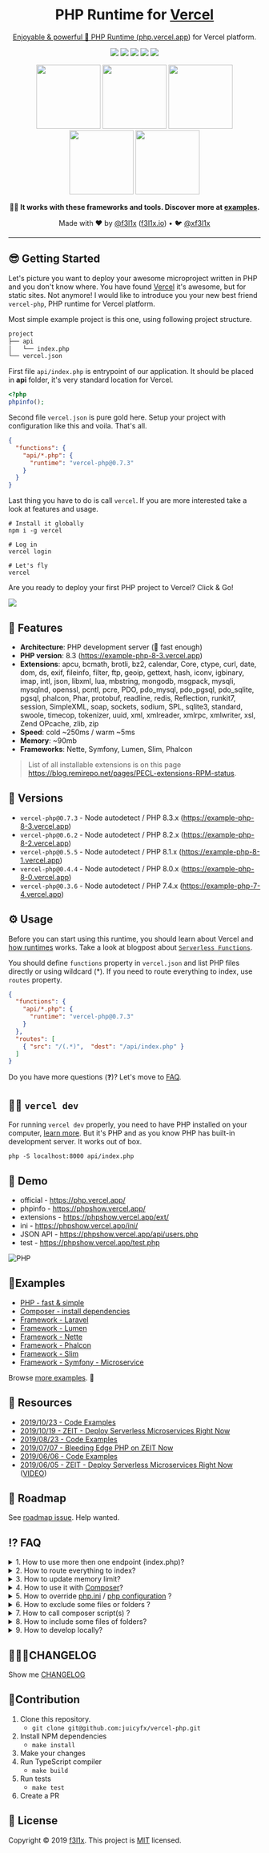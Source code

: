<h1 align=center>PHP Runtime for <a href="https://vercel.com">Vercel</h1>

<p align=center>
  Enjoyable & powerful 🐘 PHP Runtime (<a href="https://php.vercel.app">php.vercel.app</a>) for Vercel platform.
</p>

<p align=center>
  <a href="https://www.npmjs.com/package/vercel-php"><img src="https://badgen.net/npm/v/vercel-php"></a>
  <a href="https://www.npmjs.com/package/vercel-php"><img src="https://badgen.net/npm/dt/vercel-php"></a>
  <a href="https://github.com/juicyfx/vercel-php/actions"><img src="https://badgen.net/github/checks/juicyfx/vercel-php"></a>
	<a href="https://bit.ly/f3l1xdis"><img src="https://badgen.net/badge/support/discussions/yellow"></a>
	<a href="http://bit.ly/f3l1xsponsor"><img src="https://badgen.net/badge/sponsor/donations/F96854"></a>
</p>

<p align=center>
  <a href="https://github.com/nette"><img src="https://github.com/nette.png" width="128"></a>
  <a href="https://github.com/symfony"><img src="https://github.com/symfony.png" width="128"></a>
  <a href="https://github.com/illuminate"><img src="https://github.com/illuminate.png" width="128"></a>
  <a href="https://github.com/slimphp"><img src="https://github.com/slimphp.png" width="128"></a>
  <a href="https://github.com/phalcon"><img src="https://github.com/phalcon.png" width="128"></a>
</p>

<p align=center><strong>🏋️‍♀️ It works with these frameworks and tools. Discover more at <a href="https://github.com/juicyfx/vercel-examples">examples</a>.</strong></p>

<p align=center>
Made with  ❤️  by <a href="https://github.com/f3l1x">@f3l1x</a> (<a href="https://f3l1x.io">f3l1x.io</a>) • 🐦 <a href="https://twitter.com/xf3l1x">@xf3l1x</a>
</p>

-----

## 😎 Getting Started

Let's picture you want to deploy your awesome microproject written in PHP and you don't know where. You have found [Vercel](https://vercel.com) it's awesome, but for static sites. Not anymore! I would like to introduce you your new best friend `vercel-php`, PHP runtime for Vercel platform.

Most simple example project is this one, using following project structure.

```sh
project
├── api
│   └── index.php
└── vercel.json
```

First file `api/index.php` is entrypoint of our application. It should be placed in **api** folder, it's very standard location for Vercel.

```php
<?php
phpinfo();
```

Second file `vercel.json` is pure gold here. Setup your project with configuration like this and voila. That's all.

```json
{
  "functions": {
    "api/*.php": {
      "runtime": "vercel-php@0.7.3"
    }
  }
}
```

Last thing you have to do is call `vercel`. If you are more interested take a look at features and usage.

```
# Install it globally
npm i -g vercel

# Log in
vercel login

# Let's fly
vercel
```

Are you ready to deploy your first PHP project to Vercel? Click & Go!

<a href="https://vercel.com/new/clone?repository-url=https://github.com/juicyfx/vercel-examples/tree/master/php"><img src="https://vercel.com/button"></a>

## 🤗 Features

- **Architecture**: PHP development server (🚀 fast enough)
- **PHP version**: 8.3 (https://example-php-8-3.vercel.app)
- **Extensions**: apcu, bcmath, brotli, bz2, calendar, Core, ctype, curl, date, dom, ds, exif, fileinfo, filter, ftp, geoip, gettext, hash, iconv, igbinary, imap, intl, json, libxml, lua, mbstring, mongodb, msgpack, mysqli, mysqlnd, openssl, pcntl, pcre, PDO, pdo_mysql, pdo_pgsql, pdo_sqlite, pgsql, phalcon, Phar, protobuf, readline, redis, Reflection, runkit7, session, SimpleXML, soap, sockets, sodium, SPL, sqlite3, standard, swoole, timecop, tokenizer, uuid, xml, xmlreader, xmlrpc, xmlwriter, xsl, Zend OPcache, zlib, zip
- **Speed**: cold ~250ms / warm ~5ms
- **Memory**: ~90mb
- **Frameworks**: Nette, Symfony, Lumen, Slim, Phalcon

> List of all installable extensions is on this page https://blog.remirepo.net/pages/PECL-extensions-RPM-status.

## 💯 Versions

- `vercel-php@0.7.3` - Node autodetect / PHP 8.3.x (https://example-php-8-3.vercel.app)
- `vercel-php@0.6.2` - Node autodetect / PHP 8.2.x (https://example-php-8-2.vercel.app)
- `vercel-php@0.5.5` - Node autodetect / PHP 8.1.x (https://example-php-8-1.vercel.app)
- `vercel-php@0.4.4` - Node autodetect / PHP 8.0.x (https://example-php-8-0.vercel.app)
- `vercel-php@0.3.6` - Node autodetect / PHP 7.4.x (https://example-php-7-4.vercel.app)

## ⚙️  Usage

Before you can start using this runtime, you should learn about Vercel and [how runtimes](https://vercel.com/docs/runtimes?query=runtime#official-runtimes) works. Take a look at blogpost about [`Serverless Functions`](https://vercel.com/blog/customizing-serverless-functions).

You should define `functions` property in `vercel.json` and list PHP files directly or using wildcard (*).
If you need to route everything to index, use `routes` property.

```json
{
  "functions": {
    "api/*.php": {
      "runtime": "vercel-php@0.7.3"
    }
  },
  "routes": [
    { "src": "/(.*)",  "dest": "/api/index.php" }
  ]
}
```

Do you have more questions (❓)? Let's move to [FAQ](#%EF%B8%8F-faq).

## 👨‍💻 `vercel dev`

For running `vercel dev` properly, you need to have PHP installed on your computer, [learn more](errors/now-dev-no-local-php.md).
But it's PHP and as you know PHP has built-in development server. It works out of box.

```
php -S localhost:8000 api/index.php
```

## 👀 Demo

- official - https://php.vercel.app/
- phpinfo - https://phpshow.vercel.app/
- extensions - https://phpshow.vercel.app/ext/
- ini - https://phpshow.vercel.app/ini/
- JSON API - https://phpshow.vercel.app/api/users.php
- test - https://phpshow.vercel.app/test.php

![PHP](https://api.microlink.io?url=https://phpshow.vercel.app&screenshot&embed=screenshot.url)

## 🎯Examples

- [PHP - fast & simple](https://github.com/juicyfx/vercel-examples/tree/master/php/)
- [Composer - install dependencies](https://github.com/juicyfx/vercel-examples/tree/master/php-composer/)
- [Framework - Laravel](https://github.com/juicyfx/vercel-examples/blob/master/php-laravel)
- [Framework - Lumen](https://github.com/juicyfx/vercel-examples/blob/master/php-lumen)
- [Framework - Nette](https://github.com/juicyfx/vercel-examples/blob/master/php-nette-tracy)
- [Framework - Phalcon](https://github.com/juicyfx/vercel-examples/blob/master/php-phalcon)
- [Framework - Slim](https://github.com/juicyfx/vercel-examples/blob/master/php-slim)
- [Framework - Symfony - Microservice](https://github.com/juicyfx/vercel-examples/blob/master/php-symfony-microservice)

Browse [more examples](https://github.com/juicyfx/vercel-examples). 👀

## 📜 Resources

- [2019/10/23 - Code Examples](https://github.com/trainit/2019-10-hubbr-zeit)
- [2019/10/19 - ZEIT - Deploy Serverless Microservices Right Now](https://slides.com/f3l1x/2019-10-19-zeit-deploy-serverless-microservices-right-now-vol2)
- [2019/08/23 - Code Examples](https://github.com/trainit/2019-08-serverless-zeit-now)
- [2019/07/07 - Bleeding Edge PHP on ZEIT Now](https://dev.to/nx1/bleeding-edge-php-on-zeit-now-565g)
- [2019/06/06 - Code Examples](https://github.com/trainit/2019-06-zeit-now)
- [2019/06/05 - ZEIT - Deploy Serverless Microservices Right Now](https://slides.com/f3l1x/2019-06-05-zeit-deploy-serverless-microservices-right-now) ([VIDEO](https://www.youtube.com/watch?v=IwhEGNDx3aE))

## 🚧 Roadmap

See [roadmap issue](https://github.com/juicyfx/vercel-php/issues/3). Help wanted.

## ⁉️ FAQ

<details>
  <summary>1. How to use more then one endpoint (index.php)?</summary>

```sh
project
├── api
│   ├── index.php
│   ├── users.php
│   └── books.php
└── vercel.json
```

```
{
  "functions": {
    "api/*.php": {
      "runtime": "vercel-php@0.7.3"
    },

    // Can be list also directly

    "api/index.php": {
      "runtime": "vercel-php@0.7.3"
    },
    "api/users.php": {
      "runtime": "vercel-php@0.7.3"
    },
    "api/books.php": {
      "runtime": "vercel-php@0.7.3"
    }
  }
}
```

</details>

<details>
  <summary>2. How to route everything to index?</summary>

```json
{
  "functions": {
    "api/index.php": {
      "runtime": "vercel-php@0.7.3"
    }
  },
  "routes": [
    { "src": "/(.*)",  "dest": "/api/index.php" }
  ]
}
```

</details>

<details>
  <summary>3. How to update memory limit?</summary>

Additional function properties are `memory`, `maxDuration`. Learn more about [functions](https://vercel.com/docs/configuration#project/functions).

```json
{
  "functions": {
    "api/*.php": {
      "runtime": "vercel-php@0.7.3",
      "memory": 3008,
      "maxDuration": 60
    }
  }
}
```

</details>

<details>
  <summary>4. How to use it with <a href="https://getcomposer.org/">Composer</a>?</summary>

Yes, [Composer](https://getcomposer.org/) is fully supported.

```sh
project
├── api
│   └── index.php
├── composer.json
└── vercel.json
```

```json
{
  "functions": {
    "api/*.php": {
      "runtime": "vercel-php@0.7.3"
    }
  }
}
```

```json
{
  "require": {
    "php": "^8.1",
    "tracy/tracy": "^2.0"
  }
}
```

It's also good thing to create `.vercelignore` file and put `/vendor` folder to this file. It will not upload
`/vendor` folder to Vercel platform.

</details>

<details>
  <summary>5. How to override <a href="https://www.php.net/manual/en/ini.list.php">php.ini</a> / <a href="https://www.php.net/manual/en/configuration.file.php">php configuration</a> ?</summary>

Yes, you can override php configuration. Take a look at [default configuration](https://phpshow.vercel.app/) at first.
Create a new file `api/php.ini` and place there your configuration. Don't worry, this particulary file will be
removed during building phase on Vercel.

```sh
project
├── api
│   ├── index.php
│   └── php.ini
└── vercel.json
```

```json
{
  "functions": {
    "api/*.php": {
      "runtime": "vercel-php@0.7.3"
    }
  }
}
```

```json
# Disable some functions
disable_functions = "exec, system"

# Update memory limit
memory_limit=1024M
```

</details>

<details>
  <summary>6. How to exclude some files or folders ?</summary>

Runtimes support excluding some files or folders, [take a look at doc](https://vercel.com/docs/configuration?query=excludeFiles#project/functions).

```json
{
  "functions": {
  "api/**/*.php": {
    "runtime": "vercel-php@0.7.3",
    "excludeFiles": "{foo/**,bar/config/*.yaml}",
  }
}
```

If you want to exclude files before uploading them to Vercel, use `.vercelignore` file.

</details>

<details>
  <summary>7. How to call composer script(s) ?</summary>

Calling composer scripts during build phase on Vercel is supported via script named `vercel`. You can easilly call php, npm or node.

```json
{
  "require": { ... },
  "require-dev": { ... },
  "scripts": {
    "vercel": [
      "@php -v",
      "npm -v"
    ]
  }
}
```

Files created during `composer run vercel` script can be used (require/include) in your PHP lambdas, but can't be accessed from browser (like assets). If you still want to access them, create fake `assets.php` lambda and require them. [Example of PHP satis](https://github.com/juicyfx/vercel-examples/tree/master/php-satis).

</details>

<details>
  <summary>8. How to include some files of folders?</summary>

If you are looking for [`config.includeFiles`](https://vercel.com/docs/configuration?query=includeFiles#project/functions) in runtime, unfortunately you can't include extra files.
All files in root folder are uploaded to Vercel, use `.vercelignore` to exclude them before upload.

</details>

<details>
  <summary>9. How to develop locally?</summary>

I think the best way at this moment is use [PHP Development Server](https://www.php.net/manual/en/features.commandline.webserver.php).

```
php -S localhost:8000 api/index.php
```

</details>

## 👨🏻‍💻CHANGELOG

Show me [CHANGELOG](./CHANGELOG.md)

## 🧙Contribution

1. Clone this repository.
   - `git clone git@github.com:juicyfx/vercel-php.git`
2. Install NPM dependencies
   - `make install`
3. Make your changes
4. Run TypeScript compiler
   - `make build`
5. Run tests
   - `make test`
6. Create a PR

## 📝 License

Copyright © 2019 [f3l1x](https://github.com/f3l1x).
This project is [MIT](LICENSE) licensed.
